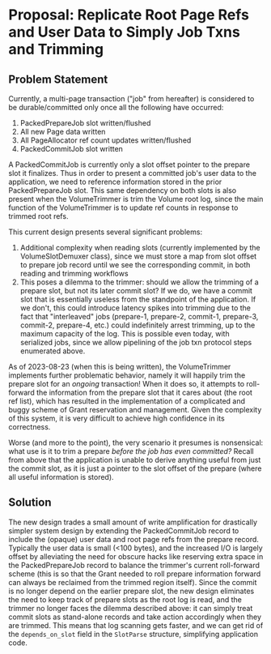 # Proposal: Replicate Root Page Refs and User Data to Simply Job Txns and Trimming

## Problem Statement

Currently, a multi-page transaction ("job" from hereafter) is considered
to be durable/committed only once all the following have occurred:

1. PackedPrepareJob slot written/flushed
2. All new Page data written
3. All PageAllocator ref count updates written/flushed
4. PackedCommitJob slot written

A PackedCommitJob is currently only a slot offset pointer to the
prepare slot it finalizes.  Thus in order to present a committed job's
user data to the application, we need to reference information stored
in the prior PackedPrepareJob slot.  This same dependency on both
slots is also present when the VolumeTrimmer is trim the Volume root
log, since the main function of the VolumeTrimmer is to update ref
counts in response to trimmed root refs.

This current design presents several significant problems:

1. Additional complexity when reading slots (currently implemented by
   the VolumeSlotDemuxer class), since we must store a map from slot
   offset to prepare job record until we see the corresponding commit,
   in both reading and trimming workflows
2. This poses a dilemma to the trimmer: should we allow the trimming
   of a prepare slot, but not its later commit slot?  If we do, we
   have a commit slot that is essentially useless from the standpoint
   of the application.  If we don't, this could introduce latency
   spikes into trimming due to the fact that "interleaved" jobs
   (prepare-1, prepare-2, commit-1, prepare-3, commit-2, prepare-4,
   etc.) could indefinitely arrest trimming, up to the maximum
   capacity of the log.  This is possible even today, with serialized
   jobs, since we allow pipelining of the job txn protocol steps
   enumerated above.

As of 2023-08-23 (when this is being written), the VolumeTrimmer
implements further problematic behavior, namely it will happily trim
the prepare slot for an _ongoing_ transaction!  When it does so, it
attempts to roll-forward the information from the prepare slot that it
cares about (the root ref list), which has resulted in the
implementation of a complicated and buggy scheme of Grant reservation
and management.  Given the complexity of this system, it is very
difficult to achieve high confidence in its correctness.

Worse (and more to the point), the very scenario it presumes is
nonsensical: what use is it to trim a prepare _before the job has even
committed?_ Recall from above that the application is unable to
derive anything useful from just the commit slot, as it is just a
pointer to the slot offset of the prepare (where all useful
information is stored).

## Solution

The new design trades a small amount of write amplification for
drastically simpler system design by extending the PackedCommitJob
record to include the (opaque) user data and root page refs from the
prepare record.  Typically the user data is small (&lt;100 bytes), and
the increased I/O is largely offset by alleviating the need for
obscure hacks like reserving extra space in the PackedPrepareJob
record to balance the trimmer's current roll-forward scheme (this is
so that the Grant needed to roll prepare information forward can
always be reclaimed from the trimmed region itself).  Since the commit
is no longer depend on the earlier prepare slot, the new design
eliminates the need to keep track of prepare slots as the root log is
read, and the trimmer no longer faces the dilemma described above: it
can simply treat commit slots as stand-alone records and take action
accordingly when they are trimmed.  This means that log scanning gets
faster, and we can get rid of the `depends_on_slot` field in the
`SlotParse` structure, simplifying application code.
